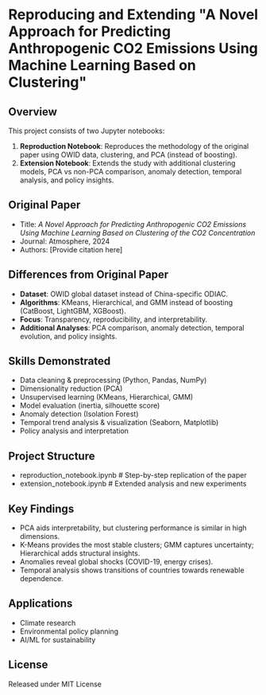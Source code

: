 # Reproducing and Extending "A Novel Approach for Predicting Anthropogenic CO2 Emissions Using Machine Learning Based on Clustering"

## Overview
This project consists of two Jupyter notebooks:
1. **Reproduction Notebook**: Reproduces the methodology of the original paper using OWID data, clustering, and PCA (instead of boosting).  
2. **Extension Notebook**: Extends the study with additional clustering models, PCA vs non-PCA comparison, anomaly detection, temporal analysis, and policy insights.  

## Original Paper
- Title: *A Novel Approach for Predicting Anthropogenic CO2 Emissions Using Machine Learning Based on Clustering of the CO2 Concentration*  
- Journal: Atmosphere, 2024  
- Authors: [Provide citation here]

## Differences from Original Paper
- **Dataset**: OWID global dataset instead of China-specific ODIAC.  
- **Algorithms**: KMeans, Hierarchical, and GMM instead of boosting (CatBoost, LightGBM, XGBoost).  
- **Focus**: Transparency, reproducibility, and interpretability.  
- **Additional Analyses**: PCA comparison, anomaly detection, temporal evolution, and policy insights.  

## Skills Demonstrated
- Data cleaning & preprocessing (Python, Pandas, NumPy)  
- Dimensionality reduction (PCA)  
- Unsupervised learning (KMeans, Hierarchical, GMM)  
- Model evaluation (inertia, silhouette score)  
- Anomaly detection (Isolation Forest)  
- Temporal trend analysis & visualization (Seaborn, Matplotlib)  
- Policy analysis and interpretation  

## Project Structure
- reproduction_notebook.ipynb # Step-by-step replication of the paper
- extension_notebook.ipynb # Extended analysis and new experiments

## Key Findings
- PCA aids interpretability, but clustering performance is similar in high dimensions.
- K-Means provides the most stable clusters; GMM captures uncertainty; Hierarchical adds structural insights.
- Anomalies reveal global shocks (COVID-19, energy crises).
- Temporal analysis shows transitions of countries towards renewable dependence.

## Applications
- Climate research
- Environmental policy planning
- AI/ML for sustainability

## License
Released under MIT License
